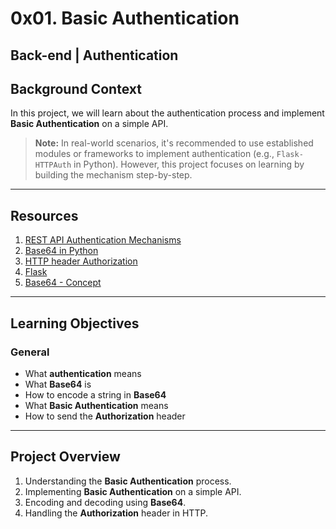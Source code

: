 # 0x01. Basic Authentication

## Back-end | Authentication

## Background Context

In this project, we will learn about the authentication process and implement **Basic Authentication** on a simple API.

> **Note:** In real-world scenarios, it's recommended to use established modules or frameworks to implement authentication (e.g., `Flask-HTTPAuth` in Python). However, this project focuses on learning by building the mechanism step-by-step.

---

## Resources

1. [REST API Authentication Mechanisms](https://www.youtube.com/watch?v=501dpx2IjGY)
2. [Base64 in Python](https://docs.python.org/3.7/library/base64.html)
3. [HTTP header Authorization](https://developer.mozilla.org/en-US/docs/Web/HTTP/Headers/Authorization)
4. [Flask](https://palletsprojects.com/projects/flask/)
5. [Base64 - Concept](https://en.wikipedia.org/wiki/Base64)

---

## Learning Objectives

### General
- What **authentication** means
- What **Base64** is
- How to encode a string in **Base64**
- What **Basic Authentication** means
- How to send the **Authorization** header

---

## Project Overview

1. Understanding the **Basic Authentication** process.
2. Implementing **Basic Authentication** on a simple API.
3. Encoding and decoding using **Base64**.
4. Handling the **Authorization** header in HTTP.
